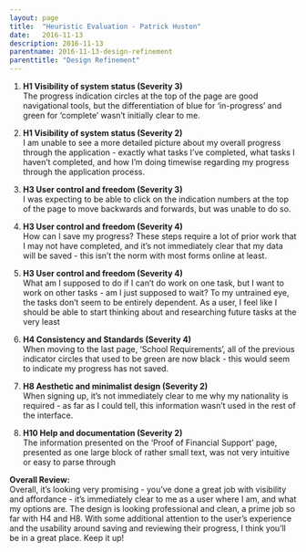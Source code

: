 ```yaml
---
layout: page
title:  "Heuristic Evaluation - Patrick Huston"
date:   2016-11-13
description: 2016-11-13
parentname: 2016-11-13-design-refinement
parenttitle: "Design Refinement"
---
```


1. **H1 Visibility of system status (Severity 3)**<br>
The progress indication circles at the top of the page are good navigational tools, but the differentiation of blue for ‘in-progress’ and green for ‘complete’ wasn’t initially clear to me.

2. **H1 Visibility of system status (Severity 2)**<br>
I am unable to see a more detailed picture about my overall progress through the application - exactly what tasks I’ve completed, what tasks I haven’t completed, and how I’m doing timewise regarding my progress through the application process.

3. **H3 User control and freedom (Severity 3)**<br>
I was expecting to be able to click on the indication numbers at the top of the page to move backwards and forwards, but was unable to do so.

4. **H3 User control and freedom (Severity 4)**<br>
How can I save my progress? These steps require a lot of prior work that I may not have completed, and it’s not immediately clear that my data will be saved - this isn’t the norm with most forms online at least.

5. **H3 User control and freedom (Severity 4)**<br>
What am I supposed to do if I can’t do work on one task, but I want to work on other tasks - am I just supposed to wait? To my untrained eye, the tasks don’t seem to be entirely dependent. As a user, I feel like I should be able to start thinking about and researching future tasks at the very least

6. **H4 Consistency and Standards (Severity 4)**<br>
When moving to the last page, ‘School Requirements’, all of the previous indicator circles that used to be green are now black - this would seem to indicate my progress has not saved.

7. **H8 Aesthetic and minimalist design (Severity 2)**<br>
When signing up, it’s not immediately clear to me why my nationality is required - as far as I could tell, this information wasn’t used in the rest of the interface.

8. **H10 Help and documentation (Severity 2)**<br>
The information presented on the ‘Proof of Financial Support’ page, presented as one large block of rather small text, was not very intuitive or easy to parse through

**Overall Review:**<br>
Overall, it’s looking very promising - you’ve done a great job with visibility and affordance - it’s immediately clear to me as a user where I am, and what my options are. The design is looking professional and clean, a prime job so far with H4 and H8. With some additional attention to the user’s experience and the usability around saving and reviewing their progress, I think you’ll be in a great place. Keep it up!